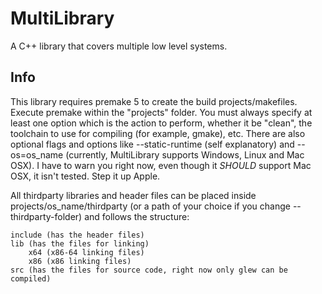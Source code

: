 # MultiLibrary

A C++ library that covers multiple low level systems.

## Info

This library requires premake 5 to create the build projects/makefiles. Execute premake within the "projects" folder. You must always specify at least one option which is the action to perform, whether it be "clean", the toolchain to use for compiling (for example, gmake), etc. There are also optional flags and options like --static-runtime (self explanatory) and --os=os_name (currently, MultiLibrary supports Windows, Linux and Mac OSX). I have to warn you right now, even though it *SHOULD* support Mac OSX, it isn't tested. Step it up Apple.

All thirdparty libraries and header files can be placed inside projects/os_name/thirdparty (or a path of your choice if you change --thirdparty-folder) and follows the structure:

	include (has the header files)
	lib (has the files for linking)
		x64 (x86-64 linking files)
		x86 (x86 linking files)
	src (has the files for source code, right now only glew can be compiled)